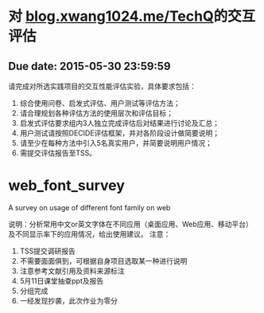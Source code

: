 # 对 [blog.xwang1024.me/TechQ](http://blog.xwang1024.me/TechQ/)的交互评估
## Due date:	2015-05-30 23:59:59
请完成对所选实践项目的交互性能评估实验，具体要求包括： 
1. 综合使用问卷、启发式评估、用户测试等评估方法；
2. 请合理规划各种评估方法的使用层次和评估目标； 
3. 启发式评估要求组内3人独立完成评估后对结果进行讨论及汇总； 
4. 用户测试请按照DECIDE评估框架，并对各阶段设计做简要说明； 
5. 请至少在每种方法中引入5名真实用户，并简要说明用户情况； 
6. 需提交评估报告至TSS。 

# web_font_survey
A survey on usage of different font family on web

说明：分析常用中文or英文字体在不同应用（桌面应用、Web应用、移动平台）及不同显示率下的应用情况，给出使用建议。 
注意： 
1. TSS提交调研报告 
2. 不需要面面俱到，可根据自身项目选取某一种进行说明 
3. 注意参考文献引用及资料来源标注 
4. 5月11日课堂抽查ppt及报告 
5. 分组完成 
6. 一经发现抄袭，此次作业为零分 
